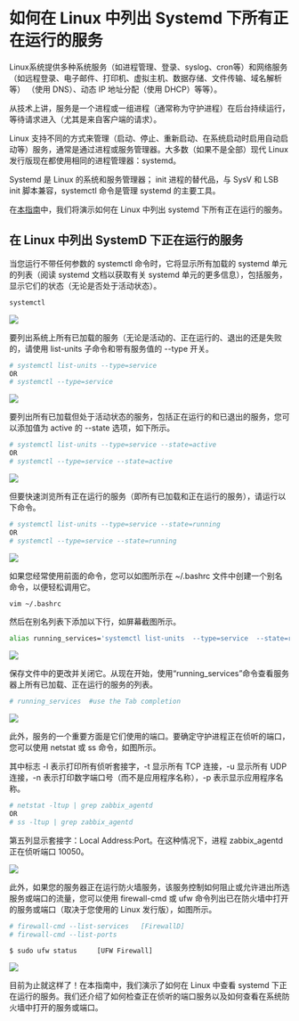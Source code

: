 # 如何在 Linux 中列出 Systemd 下所有正在运行的服务

Linux系统提供多种系统服务（如进程管理、登录、syslog、cron等）和网络服务（如远程登录、电子邮件、打印机、虚拟主机、数据存储、文件传输、域名解析等） （使用 DNS）、动态 IP 地址分配（使用 DHCP）等等）。

从技术上讲，服务是一个进程或一组进程（通常称为守护进程）在后台持续运行，等待请求进入（尤其是来自客户端的请求）。

Linux 支持不同的方式来管理（启动、停止、重新启动、在系统启动时启用自动启动等）服务，通常是通过进程或服务管理器。大多数（如果不是全部）现代 Linux 发行版现在都使用相同的进程管理器：systemd。

Systemd 是 Linux 的系统和服务管理器； init 进程的替代品，与 SysV 和 LSB init 脚本兼容，systemctl 命令是管理 systemd 的主要工具。

在[本指南](https://www.tecmint.com/list-all-running-services-under-systemd-in-linux/ "Source")中，我们将演示如何在 Linux 中列出 systemd 下所有正在运行的服务。



## 在 Linux 中列出 SystemD 下正在运行的服务

当您运行不带任何参数的 systemctl 命令时，它将显示所有加载的 systemd 单元的列表（阅读 systemd 文档以获取有关 systemd 单元的更多信息），包括服务，显示它们的状态（无论是否处于活动状态）。

```sh
systemctl 
```

![](https://s2.loli.net/2023/06/04/8QXGlkHfNWsbzIC.png)



要列出系统上所有已加载的服务（无论是活动的、正在运行的、退出的还是失败的，请使用 list-units 子命令和带有服务值的 --type 开关。

```sh
# systemctl list-units --type=service
OR
# systemctl --type=service
```

![](https://s2.loli.net/2023/06/04/1U3nDFpazyHmeMk.png)



要列出所有已加载但处于活动状态的服务，包括正在运行的和已退出的服务，您可以添加值为 active 的 --state 选项，如下所示。

```sh
# systemctl list-units --type=service --state=active
OR
# systemctl --type=service --state=active
```

![](https://s2.loli.net/2023/06/04/MU4NhWJXvQ9cFk3.png)



但要快速浏览所有正在运行的服务（即所有已加载和正在运行的服务），请运行以下命令。

```sh
# systemctl list-units --type=service --state=running 
OR
# systemctl --type=service --state=running
```

![](https://s2.loli.net/2023/06/04/oEpFKiw2DAJum4a.png)



如果您经常使用前面的命令，您可以如图所示在 ~/.bashrc 文件中创建一个别名命令，以便轻松调用它。

```sh
vim ~/.bashrc
```

然后在别名列表下添加以下行，如屏幕截图所示。

```sh
alias running_services='systemctl list-units  --type=service  --state=running'
```

![](https://s2.loli.net/2023/06/04/tumaKNLzJqAhvnU.png)



保存文件中的更改并关闭它。从现在开始，使用“running_services”命令查看服务器上所有已加载、正在运行的服务的列表。

```sh
# running_services	#use the Tab completion 
```

![](https://s2.loli.net/2023/06/04/udGBaYFzXerK5xO.png)



此外，服务的一个重要方面是它们使用的端口。要确定守护进程正在侦听的端口，您可以使用 netstat 或 ss 命令，如图所示。

其中标志 -l 表示打印所有侦听套接字，-t 显示所有 TCP 连接，-u 显示所有 UDP 连接，-n 表示打印数字端口号（而不是应用程序名称），-p 表示显示应用程序名称。

```sh
# netstat -ltup | grep zabbix_agentd
OR
# ss -ltup | grep zabbix_agentd
```

第五列显示套接字：Local Address:Port。在这种情况下，进程 zabbix_agentd 正在侦听端口 10050。

![](https://s2.loli.net/2023/06/04/qalkWGd2ow5DyB4.png)



此外，如果您的服务器正在运行防火墙服务，该服务控制如何阻止或允许进出所选服务或端口的流量，您可以使用 firewall-cmd 或 ufw 命令列出已在防火墙中打开的服务或端口（取决于您使用的 Linux 发行版），如图所示。

```sh
# firewall-cmd --list-services   [FirewallD]
# firewall-cmd --list-ports

$ sudo ufw status     [UFW Firewall]
```

![](https://s2.loli.net/2023/06/04/L3oXGx2zcnECr4J.png)



目前为止就这样了！在本指南中，我们演示了如何在 Linux 中查看 systemd 下正在运行的服务。我们还介绍了如何检查正在侦听的端口服务以及如何查看在系统防火墙中打开的服务或端口。